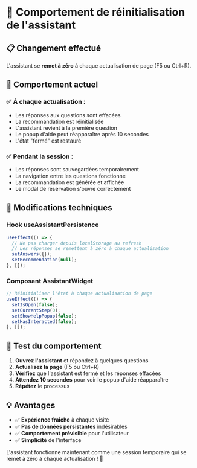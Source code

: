 # 🔄 Comportement de réinitialisation de l'assistant

## 📋 Changement effectué

L'assistant se **remet à zéro** à chaque actualisation de page (F5 ou Ctrl+R).

## 🎯 Comportement actuel

### ✅ **À chaque actualisation :**
- Les réponses aux questions sont effacées
- La recommandation est réinitialisée
- L'assistant revient à la première question
- Le popup d'aide peut réapparaître après 10 secondes
- L'état "fermé" est restauré

### ✅ **Pendant la session :**
- Les réponses sont sauvegardées temporairement
- La navigation entre les questions fonctionne
- La recommandation est générée et affichée
- Le modal de réservation s'ouvre correctement

## 🔧 Modifications techniques

### **Hook useAssistantPersistence**
```typescript
useEffect(() => {
  // Ne pas charger depuis localStorage au refresh
  // Les réponses se remettent à zéro à chaque actualisation
  setAnswers({});
  setRecommendation(null);
}, []);
```

### **Composant AssistantWidget**
```typescript
// Réinitialiser l'état à chaque actualisation de page
useEffect(() => {
  setIsOpen(false);
  setCurrentStep(0);
  setShowHelpPopup(false);
  setHasInteracted(false);
}, []);
```

## 🧪 Test du comportement

1. **Ouvrez l'assistant** et répondez à quelques questions
2. **Actualisez la page** (F5 ou Ctrl+R)
3. **Vérifiez** que l'assistant est fermé et les réponses effacées
4. **Attendez 10 secondes** pour voir le popup d'aide réapparaître
5. **Répétez** le processus

## 💡 Avantages

- ✅ **Expérience fraîche** à chaque visite
- ✅ **Pas de données persistantes** indésirables
- ✅ **Comportement prévisible** pour l'utilisateur
- ✅ **Simplicité** de l'interface

L'assistant fonctionne maintenant comme une session temporaire qui se remet à zéro à chaque actualisation ! 🎉






